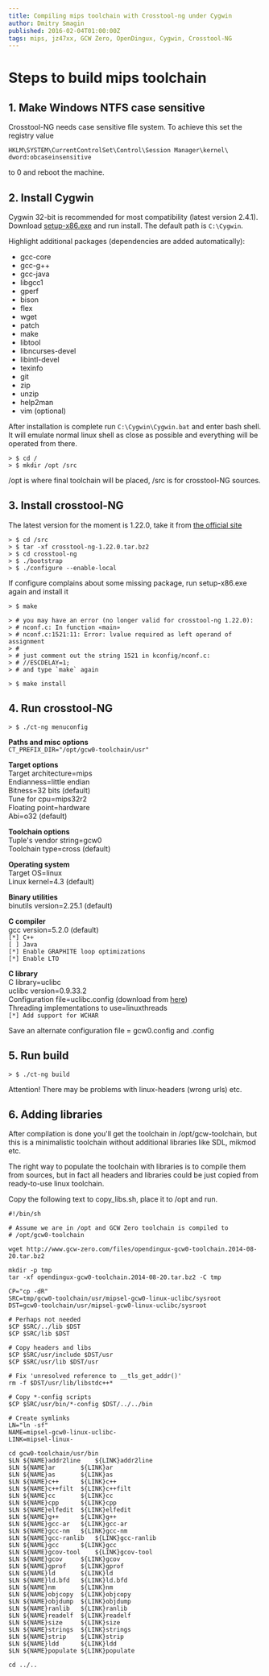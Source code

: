 ```yaml
---
title: Compiling mips toolchain with Crosstool-ng under Cygwin
author: Dmitry Smagin
published: 2016-02-04T01:00:00Z
tags: mips, jz47xx, GCW Zero, OpenDingux, Cygwin, Crosstool-NG
---
```


# Steps to build mips toolchain

## 1. Make Windows NTFS case sensitive

Crosstool-NG needs case sensitive file system. To achieve this set the registry value

```
HKLM\SYSTEM\CurrentControlSet\Control\Session Manager\kernel\ dword:obcaseinsensitive
```

to 0 and reboot the machine.


## 2. Install Cygwin

Cygwin 32-bit is recommended for most compatibility (latest version 2.4.1).
Download [setup-x86.exe](http://cygwin.com/setup-x86.exe)
and run install. The default path is `C:\Cygwin`.

Highlight additional packages (dependencies are added automatically):

* gcc-core
* gcc-g++
* gcc-java
* libgcc1
* gperf
* bison
* flex
* wget
* patch
* make
* libtool
* libncurses-devel
* libintl-devel
* texinfo
* git
* zip
* unzip
* help2man
* vim (optional)

After installation is complete run `C:\Cygwin\Cygwin.bat` and enter bash shell.
It will emulate normal linux shell as close as possible and everything will be
operated from there.

```
> $ cd /
> $ mkdir /opt /src
```

/opt is where final toolchain will be placed, /src is for crosstool-NG sources.

## 3. Install crosstool-NG

The latest version for the moment is 1.22.0, take it from
[the official site](http://crosstool-ng.org)

```
> $ cd /src
> $ tar -xf crosstool-ng-1.22.0.tar.bz2
> $ cd crosstool-ng
> $ ./bootstrap
> $ ./configure --enable-local
```

If configure complains about some missing package, run setup-x86.exe again and install it

```
> $ make

> # you may have an error (no longer valid for crosstool-ng 1.22.0):
> # nconf.c: In function «main»
> # nconf.c:1521:11: Error: lvalue required as left operand of assignment
> #
> # just comment out the string 1521 in kconfig/nconf.c:
> # //ESCDELAY=1;
> # and type `make` again

> $ make install
```

## 4. Run crosstool-NG

```
> $ ./ct-ng menuconfig
```

**Paths and misc options**<br>
`CT_PREFIX_DIR="/opt/gcw0-toolchain/usr"`

**Target options**<br>
Target architecture=mips<br>
Endianness=little endian<br>
Bitness=32 bits (default)<br>
Tune for cpu=mips32r2<br>
Floating point=hardware<br>
Abi=o32 (default)<br>

**Toolchain options**<br>
Tuple's vendor string=gcw0<br>
Toolchain type=cross (default)<br>

**Operating system**<br>
Target OS=linux<br>
Linux kernel=4.3 (default)<br>

**Binary utilities**<br>
binutils version=2.25.1 (default)<br>

**C compiler**<br>
gcc version=5.2.0 (default)<br>
`[*] C++`<br>
`[ ] Java`<br>
`[*] Enable GRAPHITE loop optimizations`<br>
`[*] Enable LTO`<br>

**C library**<br>
C library=uclibc<br>
uclibc version=0.9.33.2<br>
Configuration file=uclibc.config (download from
[here](https://github.com/gcwnow/buildroot/raw/opendingux-2014.02/board/opendingux/gcw0/uclibc.config))<br>
Threading implementations to use=linuxthreads<br>
`[*] Add support for WCHAR`

Save an alternate configuration file
= gcw0.config and .config

## 5. Run build

```
> $ ./ct-ng build
```

Attention! There may be problems with linux-headers (wrong urls) etc.

## 6. Adding libraries

After compilation is done you'll get the toolchain in /opt/gcw-toolchain, but this is a minimalistic toolchain without additional libraries like SDL, mikmod etc.

The right way to populate the toolchain with libraries is to compile them from sources, but in fact all headers and libraries could be just copied from ready-to-use linux toolchain.

Copy the following text to copy_libs.sh, place it to /opt and run.

````
#!/bin/sh

# Assume we are in /opt and GCW Zero toolchain is compiled to
# /opt/gcw0-toolchain

wget http://www.gcw-zero.com/files/opendingux-gcw0-toolchain.2014-08-20.tar.bz2

mkdir -p tmp
tar -xf opendingux-gcw0-toolchain.2014-08-20.tar.bz2 -C tmp

CP="cp -dR"
SRC=tmp/gcw0-toolchain/usr/mipsel-gcw0-linux-uclibc/sysroot
DST=gcw0-toolchain/usr/mipsel-gcw0-linux-uclibc/sysroot

# Perhaps not needed
$CP $SRC/../lib $DST
$CP $SRC/lib $DST

# Copy headers and libs
$CP $SRC/usr/include $DST/usr
$CP $SRC/usr/lib $DST/usr

# Fix 'unresolved reference to __tls_get_addr()'
rm -f $DST/usr/lib/libstdc++*

# Copy *-config scripts
$CP $SRC/usr/bin/*-config $DST/../../bin

# Create symlinks
LN="ln -sf"
NAME=mipsel-gcw0-linux-uclibc-
LINK=mipsel-linux-

cd gcw0-toolchain/usr/bin
$LN ${NAME}addr2line	${LINK}addr2line
$LN ${NAME}ar		${LINK}ar
$LN ${NAME}as		${LINK}as
$LN ${NAME}c++		${LINK}c++
$LN ${NAME}c++filt	${LINK}c++filt
$LN ${NAME}cc		${LINK}cc
$LN ${NAME}cpp		${LINK}cpp
$LN ${NAME}elfedit	${LINK}elfedit
$LN ${NAME}g++		${LINK}g++
$LN ${NAME}gcc-ar	${LINK}gcc-ar
$LN ${NAME}gcc-nm	${LINK}gcc-nm
$LN ${NAME}gcc-ranlib	${LINK}gcc-ranlib
$LN ${NAME}gcc		${LINK}gcc
$LN ${NAME}gcov-tool	${LINK}gcov-tool
$LN ${NAME}gcov		${LINK}gcov
$LN ${NAME}gprof	${LINK}gprof
$LN ${NAME}ld		${LINK}ld
$LN ${NAME}ld.bfd	${LINK}ld.bfd
$LN ${NAME}nm		${LINK}nm
$LN ${NAME}objcopy	${LINK}objcopy
$LN ${NAME}objdump	${LINK}objdump
$LN ${NAME}ranlib	${LINK}ranlib
$LN ${NAME}readelf	${LINK}readelf
$LN ${NAME}size		${LINK}size
$LN ${NAME}strings	${LINK}strings
$LN ${NAME}strip	${LINK}strip
$LN ${NAME}ldd		${LINK}ldd
$LN ${NAME}populate	${LINK}populate

cd ../..
````



